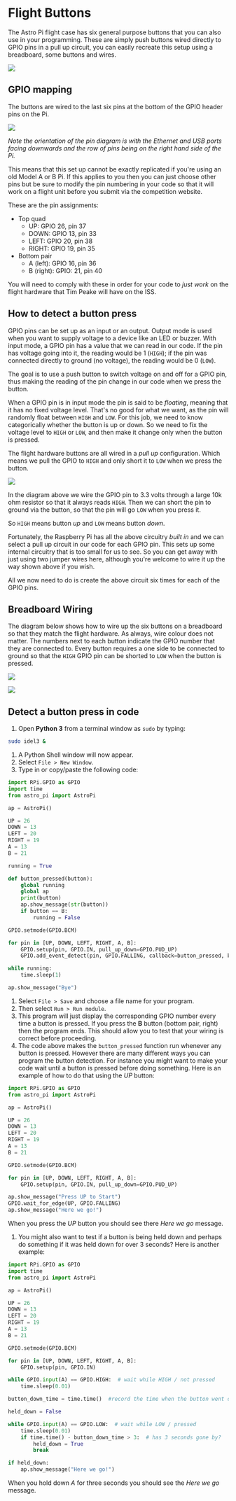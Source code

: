 # Flight Buttons

The Astro Pi flight case has six general purpose buttons that you can also use in your programming. These are simply push buttons wired directly to GPIO pins in a pull up circuit, you can easily recreate this setup using a breadboard, some buttons and wires.

  ![](images/flight_buttons.jpg)
  
## GPIO mapping

The buttons are wired to the last six pins at the bottom of the GPIO header pins on the Pi.

  ![](images/buttons_GPIO.png)
  
  *Note the orientation of the pin diagram is with the Ethernet and USB ports facing downwards and the row of pins being on the right hand side of the Pi.*
  
This means that this set up cannot be exactly replicated if you're using an old Model A or B Pi. If this applies to you then you can just choose other pins but be sure to modify the pin numbering in your code so that it will work on a flight unit before you submit via the competition website.

These are the pin assignments:

- Top quad
  - UP: GPIO 26, pin 37
  - DOWN: GPIO 13, pin 33
  - LEFT: GPIO 20, pin 38
  - RIGHT: GPIO 19, pin 35
- Bottom pair
  - A (left): GPIO 16, pin 36
  - B (right): GPIO: 21, pin 40

You will need to comply with these in order for your code to *just work* on the flight hardware that Tim Peake will have on the ISS.
  
## How to detect a button press

GPIO pins can be set up as an input or an output. Output mode is used when you want to supply voltage to a device like an LED or buzzer. With input mode, a GPIO pin has a value that we can read in our code. If the pin has voltage going into it, the reading would be 1 (`HIGH`); if the pin was connected directly to ground (no voltage), the reading would be 0 (`LOW`).

The goal is to use a push button to switch voltage on and off for a GPIO pin, thus making the reading of the pin change in our code when we press the button.

When a GPIO pin is in input mode the pin is said to be *floating*, meaning that it has no fixed voltage level. That's no good for what we want, as the pin will randomly float between `HIGH` and `LOW`. For this job, we need to know categorically whether the button is up or down. So we need to fix the voltage level to `HIGH` or `LOW`, and then make it change only when the button is pressed.

The flight hardware buttons are all wired in a *pull up* configuration. Which means we pull the GPIO to `HIGH` and only short it to `LOW` when we press the button.

  ![](images/pull_up.png)
  
  In the diagram above we wire the GPIO pin to 3.3 volts through a large 10k ohm resistor so that it always reads `HIGH`. Then we can short the pin to ground via the button, so that the pin will go `LOW` when you press it.
  
  So `HIGH` means button *up* and `LOW` means button *down*.
  
Fortunately, the Raspberry Pi has all the above circuitry *built in* and we can select a pull up circuit in our code for each GPIO pin. This sets up some internal circuitry that is too small for us to see. So you can get away with just using two jumper wires here, although you're welcome to wire it up the way shown above if you wish.

All we now need to do is create the above circuit six times for each of the GPIO pins.
  
## Breadboard Wiring

The diagram below shows how to wire up the six buttons on a breadboard so that they match the flight hardware. As always, wire colour does not matter. The numbers next to each button indicate the GPIO number that they are connected to. Every button requires a one side to be connected to ground so that the `HIGH` GPIO pin can be shorted to `LOW` when the button is pressed.

  ![](images/buttons_breadboard.png)
  
  ![](images/buttons_GPIO_small.png)

## Detect a button press in code

1. Open **Python 3** from a terminal window as `sudo` by typing:
  
  ```bash
  sudo idel3 &
  ```
  
1. A Python Shell window will now appear.
1. Select `File > New Window`.
1. Type in or copy/paste the following code:

  ```python
  import RPi.GPIO as GPIO
  import time
  from astro_pi import AstroPi
  
  ap = AstroPi()
  
  UP = 26
  DOWN = 13
  LEFT = 20
  RIGHT = 19
  A = 13
  B = 21  
  
  running = True
  
  def button_pressed(button):
      global running
      global ap
      print(button)
      ap.show_message(str(button))
      if button == B:
          running = False

  GPIO.setmode(GPIO.BCM)
  
  for pin in [UP, DOWN, LEFT, RIGHT, A, B]:
      GPIO.setup(pin, GPIO.IN, pull_up_down=GPIO.PUD_UP)
      GPIO.add_event_detect(pin, GPIO.FALLING, callback=button_pressed, bouncetime=100)
  
  while running:
      time.sleep(1)
  
  ap.show_message("Bye")
  ```

1. Select `File > Save` and choose a file name for your program.
1. Then select `Run > Run module`.
1. This program will just display the corresponding GPIO number every time a button is pressed. If you press the **B** button (bottom pair, right) then the program ends. This should allow you to test that your wiring is correct before proceeding.
1. The code above makes the `button_pressed` function run whenever any button is pressed. However there are many different ways you can program the button detection. For instance you might want to make your code wait until a button is pressed before doing something. Here is an example of how to do that using the *UP* button: 

  ```python
  import RPi.GPIO as GPIO
  from astro_pi import AstroPi
  
  ap = AstroPi()
  
  UP = 26
  DOWN = 13
  LEFT = 20
  RIGHT = 19
  A = 13
  B = 21  
  
  GPIO.setmode(GPIO.BCM)
  
  for pin in [UP, DOWN, LEFT, RIGHT, A, B]:
      GPIO.setup(pin, GPIO.IN, pull_up_down=GPIO.PUD_UP)
  
  ap.show_message("Press UP to Start")
  GPIO.wait_for_edge(UP, GPIO.FALLING)
  ap.show_message("Here we go!")
  ```
  
  When you press the *UP* button you should see there *Here we go* message.

1. You might also want to test if a button is being held down and perhaps do something if it was held down for over 3 seconds? Here is another example:

  ```python
  import RPi.GPIO as GPIO
  import time
  from astro_pi import AstroPi
  
  ap = AstroPi()
  
  UP = 26
  DOWN = 13
  LEFT = 20
  RIGHT = 19
  A = 13
  B = 21  
  
  GPIO.setmode(GPIO.BCM)
  
  for pin in [UP, DOWN, LEFT, RIGHT, A, B]:
      GPIO.setup(pin, GPIO.IN)
  
  while GPIO.input(A) == GPIO.HIGH:  # wait while HIGH / not pressed
      time.sleep(0.01)
  
  button_down_time = time.time()  #record the time when the button went down
  
  held_down = False
  
  while GPIO.input(A) == GPIO.LOW:  # wait while LOW / pressed
      time.sleep(0.01)
      if time.time() - button_down_time > 3:  # has 3 seconds gone by?
          held_down = True
          break
  
  if held_down:
      ap.show_message("Here we go!")
  ```
  
  When you hold down *A* for three seconds you should see the *Here we go* message.

